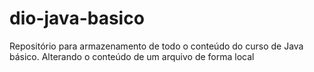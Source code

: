 # dio-java-basico
Repositório para armazenamento de todo o conteúdo do curso de Java básico.
Alterando o conteúdo de um arquivo de forma local
